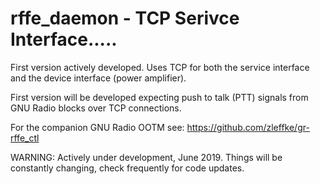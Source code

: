# rffe_daemon - TCP Serivce Interface.....
First version actively developed. Uses TCP for both the service interface and the device interface (power amplifier).

First version will be developed expecting push to talk (PTT) signals from GNU Radio blocks over TCP connections.

For the companion GNU Radio OOTM see:  https://github.com/zleffke/gr-rffe_ctl

WARNING:  Actively under development, June 2019.  Things will be constantly changing, check frequently for code updates.
